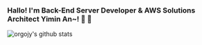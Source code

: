 ### Hallo! I'm Back-End Server Developer & AWS Solutions Architect Yimin An~! :open_hands: :open_hands:
 
![orgojy's github stats](https://github-readme-stats.vercel.app/api?username=orgojy&show_icons=true&theme=radical)
